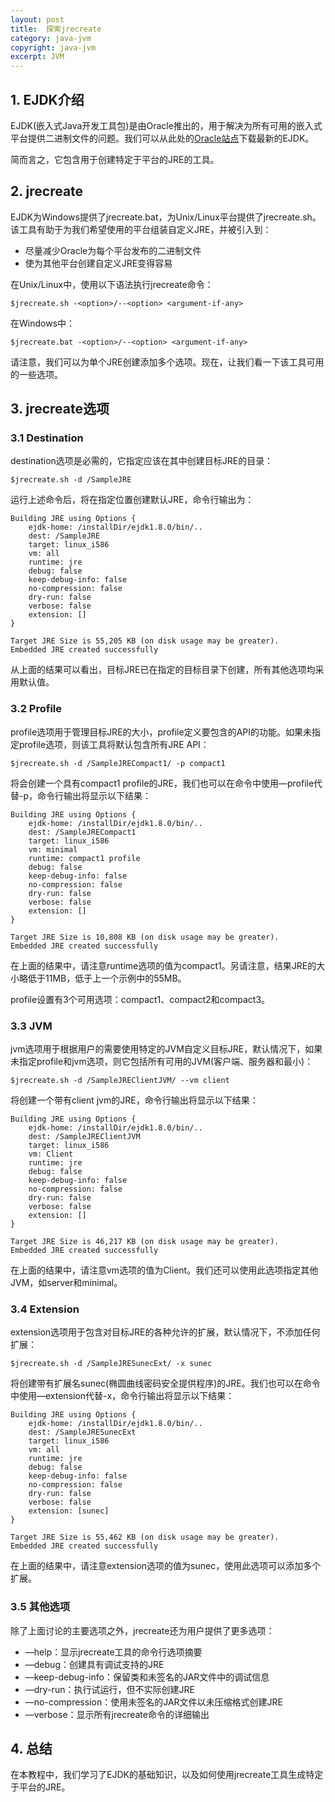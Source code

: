 ```yaml
---
layout: post
title:  探索jrecreate
category: java-jvm
copyright: java-jvm
excerpt: JVM
---
```


## 1. EJDK介绍

EJDK(嵌入式Java开发工具包)是由Oracle推出的，用于解决为所有可用的嵌入式平台提供二进制文件的问题。我们可以从此处的[Oracle站点](http://www.oracle.com/technetwork/java/embedded/downloads/java-embedded-java-se-download-359230.html)下载最新的EJDK。

简而言之，它包含用于创建特定于平台的JRE的工具。

## 2. jrecreate

EJDK为Windows提供了jrecreate.bat，为Unix/Linux平台提供了jrecreate.sh。该工具有助于为我们希望使用的平台组装自定义JRE，并被引入到：

-   尽量减少Oracle为每个平台发布的二进制文件
-   使为其他平台创建自定义JRE变得容易

在Unix/Linux中，使用以下语法执行jrecreate命令：

```shell
$jrecreate.sh -<option>/--<option> <argument-if-any>
```

在Windows中：

```shell
$jrecreate.bat -<option>/--<option> <argument-if-any>
```

请注意，我们可以为单个JRE创建添加多个选项。现在，让我们看一下该工具可用的一些选项。

## 3. jrecreate选项

### 3.1 Destination

destination选项是必需的，它指定应该在其中创建目标JRE的目录：

```shell
$jrecreate.sh -d /SampleJRE
```

运行上述命令后，将在指定位置创建默认JRE，命令行输出为：

```text
Building JRE using Options {
    ejdk-home: /installDir/ejdk1.8.0/bin/..
    dest: /SampleJRE
    target: linux_i586
    vm: all
    runtime: jre
    debug: false
    keep-debug-info: false
    no-compression: false
    dry-run: false
    verbose: false
    extension: []
}

Target JRE Size is 55,205 KB (on disk usage may be greater).
Embedded JRE created successfully
```

从上面的结果可以看出，目标JRE已在指定的目标目录下创建，所有其他选项均采用默认值。

### 3.2 Profile

profile选项用于管理目标JRE的大小，profile定义要包含的API的功能。如果未指定profile选项，则该工具将默认包含所有JRE API：

```shell
$jrecreate.sh -d /SampleJRECompact1/ -p compact1
```

将会创建一个具有compact1 profile的JRE，我们也可以在命令中使用––profile代替-p，命令行输出将显示以下结果：

```text
Building JRE using Options {
    ejdk-home: /installDir/ejdk1.8.0/bin/..
    dest: /SampleJRECompact1
    target: linux_i586
    vm: minimal
    runtime: compact1 profile
    debug: false
    keep-debug-info: false
    no-compression: false
    dry-run: false
    verbose: false
    extension: []
}

Target JRE Size is 10,808 KB (on disk usage may be greater).
Embedded JRE created successfully
```

在上面的结果中，请注意runtime选项的值为compact1。另请注意，结果JRE的大小略低于11MB，低于上一个示例中的55MB。

profile设置有3个可用选项：compact1、compact2和compact3。

### 3.3 JVM

jvm选项用于根据用户的需要使用特定的JVM自定义目标JRE，默认情况下，如果未指定profile和jvm选项，则它包括所有可用的JVM(客户端、服务器和最小)：

```shell
$jrecreate.sh -d /SampleJREClientJVM/ --vm client
```

将创建一个带有client jvm的JRE，命令行输出将显示以下结果：

```text
Building JRE using Options {
    ejdk-home: /installDir/ejdk1.8.0/bin/..
    dest: /SampleJREClientJVM
    target: linux_i586
    vm: Client
    runtime: jre
    debug: false
    keep-debug-info: false
    no-compression: false
    dry-run: false
    verbose: false
    extension: []
}

Target JRE Size is 46,217 KB (on disk usage may be greater).
Embedded JRE created successfully
```

在上面的结果中，请注意vm选项的值为Client。我们还可以使用此选项指定其他JVM，如server和minimal。

### 3.4 Extension

extension选项用于包含对目标JRE的各种允许的扩展，默认情况下，不添加任何扩展：

```shell
$jrecreate.sh -d /SampleJRESunecExt/ -x sunec
```

将创建带有扩展名sunec(椭圆曲线密码安全提供程序)的JRE。我们也可以在命令中使用––extension代替-x，命令行输出将显示以下结果：

```shell
Building JRE using Options {
    ejdk-home: /installDir/ejdk1.8.0/bin/..
    dest: /SampleJRESunecExt
    target: linux_i586
    vm: all
    runtime: jre
    debug: false
    keep-debug-info: false
    no-compression: false
    dry-run: false
    verbose: false
    extension: [sunec]
}

Target JRE Size is 55,462 KB (on disk usage may be greater).
Embedded JRE created successfully
```

在上面的结果中，请注意extension选项的值为sunec，使用此选项可以添加多个扩展。

### 3.5 其他选项

除了上面讨论的主要选项之外，jrecreate还为用户提供了更多选项：

-   ––help：显示jrecreate工具的命令行选项摘要
-   ––debug：创建具有调试支持的JRE
-   ––keep-debug-info：保留类和未签名的JAR文件中的调试信息
-   ––dry-run：执行试运行，但不实际创建JRE
-   ––no-compression：使用未签名的JAR文件以未压缩格式创建JRE
-   ––verbose：显示所有jrecreate命令的详细输出

## 4. 总结

在本教程中，我们学习了EJDK的基础知识，以及如何使用jrecreate工具生成特定于平台的JRE。